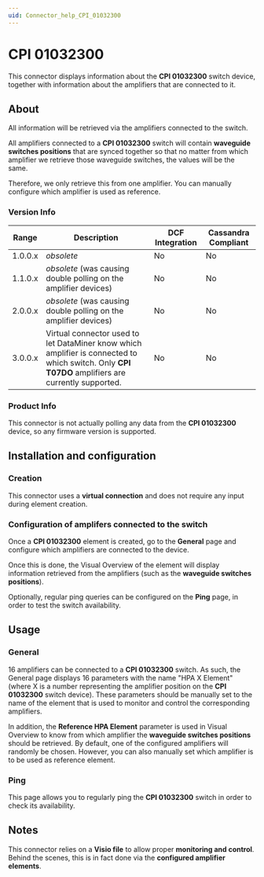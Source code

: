 ```yaml
---
uid: Connector_help_CPI_01032300
---
```


# CPI 01032300

This connector displays information about the **CPI 01032300** switch device, together with information about the amplifiers that are connected to it.

## About

All information will be retrieved via the amplifiers connected to the switch.

All amplifiers connected to a **CPI 01032300** switch will contain **waveguide switches positions** that are synced together so that no matter from which amplifier we retrieve those waveguide switches, the values will be the same.

Therefore, we only retrieve this from one amplifier. You can manually configure which amplifier is used as reference.

### Version Info

| **Range** | **Description**                                                                                                                                | **DCF Integration** | **Cassandra Compliant** |
|------------------|------------------------------------------------------------------------------------------------------------------------------------------------|---------------------|-------------------------|
| 1.0.0.x          | *obsolete*                                                                                                                                     | No                  | No                      |
| 1.1.0.x          | *obsolete* (was causing double polling on the amplifier devices)                                                                               | No                  | No                      |
| 2.0.0.x          | *obsolete* (was causing double polling on the amplifier devices)                                                                               | No                  | No                      |
| 3.0.0.x          | Virtual connector used to let DataMiner know which amplifier is connected to which switch. Only **CPI T07DO** amplifiers are currently supported. | No                  | No                      |

### Product Info

This connector is not actually polling any data from the **CPI 01032300** device, so any firmware version is supported.

## Installation and configuration

### Creation

This connector uses a **virtual connection** and does not require any input during element creation.

### Configuration of amplifers connected to the switch

Once a **CPI 01032300** element is created, go to the **General** page and configure which amplifiers are connected to the device.

Once this is done, the Visual Overview of the element will display information retrieved from the amplifiers (such as the **waveguide switches positions**).

Optionally, regular ping queries can be configured on the **Ping** page, in order to test the switch availability.

## Usage

### General

16 amplifiers can be connected to a **CPI 01032300** switch. As such, the General page displays 16 parameters with the name "HPA X Element" (where X is a number representing the amplifier position on the **CPI 01032300** switch device). These parameters should be manually set to the name of the element that is used to monitor and control the corresponding amplifiers.

In addition, the **Reference HPA Element** parameter is used in Visual Overview to know from which amplifier the **waveguide switches positions** should be retrieved. By default, one of the configured amplifiers will randomly be chosen. However, you can also manually set which amplifier is to be used as reference element.

### Ping

This page allows you to regularly ping the **CPI 01032300** switch in order to check its availability.

## Notes

This connector relies on a **Visio file** to allow proper **monitoring and control**. Behind the scenes, this is in fact done via the **configured amplifier elements**.
